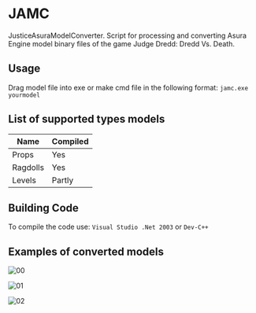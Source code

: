 # JAMC
JusticeAsuraModelConverter. Script for processing and converting Asura Engine model binary files of the game Judge Dredd: Dredd Vs. Death.
## Usage
Drag model file into exe or make cmd file in the following format: ```jamc.exe yourmodel```
## List of supported types models
Name           | Compiled
---------------| ----------------------
Props          | Yes
Ragdolls       | Yes
Levels         | Partly
## Building Code
To compile the code use: ```Visual Studio .Net 2003``` or ```Dev-C++```
## Examples of converted models
![00](https://github.com/user-attachments/assets/b70f9e9a-d7f6-4747-8174-ff054ec63c43)

![01](https://github.com/user-attachments/assets/9d5175e0-1da6-4659-85ea-a81d4b62a09c)

![02](https://github.com/user-attachments/assets/82c5907a-7c3d-43d2-8a4b-52d0c6ec2cb0)

